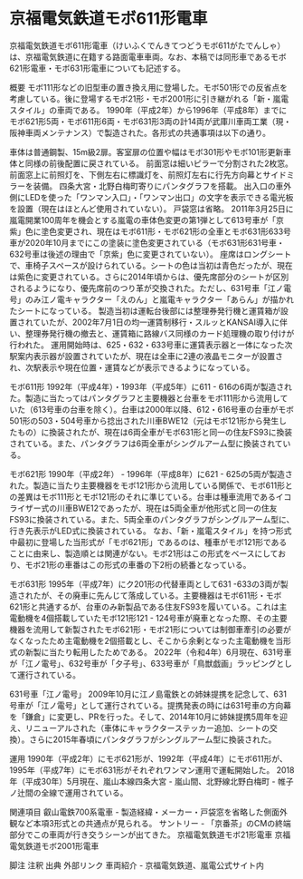 # 京福電気鉄道モボ611形電車

京福電気鉄道モボ611形電車（けいふくでんきてつどうモボ611がたでんしゃ）は、京福電気鉄道に在籍する路面電車車両。なお、本稿では同形車であるモボ621形電車・モボ631形電車についても記述する。

概要
モボ111形などの旧型車の置き換え用に登場した。モボ501形での反省点を考慮している。後に登場するモボ21形・モボ2001形に引き継がれる「新・嵐電スタイル」の車両である。
1990年（平成2年）から1996年（平成8年）までにモボ621形5両・モボ611形6両・モボ631形3両の計14両が武庫川車両工業（現・阪神車両メンテナンス）で製造された。各形式の共通事項は以下の通り。

車体は普通鋼製、15m級2扉。客室扉の位置や幅はモボ301形やモボ101形更新車体と同様の前後配置に戻されている。
前面窓は細いピラーで分割された2枚窓。
前面窓上に前照灯を、下側左右に標識灯を、前照灯左右に行先方向幕とサイドミラーを装備。
四条大宮・北野白梅町寄りにパンタグラフを搭載。
出入口の車外側にLEDを使った「ワンマン入口」・「ワンマン出口」の文字を表示できる電光板を設置（現在はほとんど使用されていない）。
戸袋窓は省略。
2011年3月25日に嵐電開業100周年を機会とする嵐電の車体色変更の第1弾として613号車が「京紫」色に塗色変更され、現在はモボ611形・モボ621形の全車とモボ631形633号車が2020年10月までにこの塗装に塗色変更されている（モボ631形631号車・632号車は後述の理由で「京紫」色に変更されていない）。
座席はロングシートで、車椅子スペースが設けられている。シートの色は当初は青色だったが、現在は紫色に変更されている。さらに2014年頃からは、優先席部分のシートが区別されるようになり、優先席前のつり革が交換された。ただし、631号車「江ノ電号」のみ江ノ電キャラクター「えのん」と嵐電キャラクター「あらん」が描かれたシートになっている。
製造当初は運転台後部には整理券発行機と運賃箱が設置されていたが、2002年7月1日の均一運賃制移行・スルッとKANSAI導入に伴い、整理券発行機の撤去と、運賃箱に路線バス同様のカード処理機の取り付けが行われた。
運用開始時は、625・632・633号車に運賃表示器と一体になった次駅案内表示器が設置されていたが、現在は全車に2連の液晶モニターが設置され、次駅表示や現在位置・運賃などが表示できるようになっている。

モボ611形
1992年（平成4年）・1993年（平成5年）に611 - 616の6両が製造された。製造に当たってはパンタグラフと主要機器と台車をモボ111形から流用していた（613号車の台車を除く）。台車は2000年以降、612・616号車の台車がモボ501形の503・504号車から捻出された川車BWE12（元はモボ121形から発生したもの）に換装されたが、現在は6両全車がモボ631形と同一の住友FS93に換装されている。また、パンタグラフは6両全車がシングルアーム型に換装されている。

モボ621形
1990年（平成2年） - 1996年（平成8年）に621 - 625の5両が製造された。製造に当たり主要機器をモボ121形から流用している関係で、モボ611形との差異はモボ111形とモボ121形のそれに準じている。台車は種車流用であるイコライザー式の川車BWE12であったが、現在は5両全車が他形式と同一の住友FS93に換装されている。また、5両全車のパンタグラフがシングルアーム型に、行き先表示がLED式に換装されている。
なお、「新・嵐電スタイル」を持つ形式中最初に登場した当形式が「モボ621形」であるのは、種車がモボ121形であることに由来し、製造順とは関連がない。モボ21形はこの形式をベースにしており、モボ21形の車番はこの形式の車番の下2桁の続番となっている。

モボ631形
1995年（平成7年）にク201形の代替車両として631 -633の3両が製造されたが、その廃車に先んじて落成している。主要機器はモボ611形・モボ621形と共通するが、台車のみ新製品である住友FS93を履いている。これは主電動機を4個搭載していたモボ121形121 - 124号車が廃車となった際、その主要機器を流用して新製されたモボ621形・モボ21形については制御車牽引の必要がなくなったため主電動機を2個搭載とし、そこから余剰となった主電動機を当形式の新製に当たり転用したためである。
2022年（令和4年）6月現在、631号車が「江ノ電号」、632号車が「夕子号」、633号車が「鳥獣戯画」ラッピングとして運行されている。

631号車「江ノ電号」
2009年10月に江ノ島電鉄との姉妹提携を記念して、631号車が「江ノ電号」として運行されている。提携発表の時には631号車の方向幕を「鎌倉」に変更し、PRを行った。そして、2014年10月に姉妹提携5周年を迎え、リニューアルされた（車体にキャラクターステッカー追加、シートの交換）。さらに2015年春頃にパンタグラフがシングルアーム型に換装された。

運用
1990年（平成2年）にモボ621形が、1992年（平成4年）にモボ611形が、1995年（平成7年）にモボ631形がそれぞれワンマン運用で運転開始した。
2018年（平成30年）5月現在、嵐山本線四条大宮 - 嵐山間、北野線北野白梅町 - 帷子ノ辻間の全線で運用されている。

関連項目
叡山電鉄700系電車 - 製造経緯・メーカー・戸袋窓を省略した側面外観など本項3形式との共通点が見られる。
サントリー - 「京番茶」のCMの終端部分でこの車両が行き交うシーンが出てきた。
京福電気鉄道モボ21形電車
京福電気鉄道モボ2001形電車

脚注
注釈
出典
外部リンク
車両紹介 - 京福電気鉄道、嵐電公式サイト内
